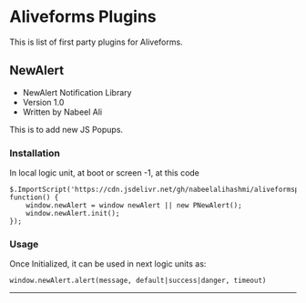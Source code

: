 # Aliveforms Plugins

This is list of first party plugins for Aliveforms.

## NewAlert
- NewAlert Notification Library
- Version 1.0
- Written by Nabeel Ali

This is to add new JS Popups.

### Installation
In local logic unit, at boot or screen -1, at this code

```
$.ImportScript('https://cdn.jsdelivr.net/gh/nabeelalihashmi/aliveformsplugins@master/js/PNewAlert.min.js', function() {
    window.newAlert = window newAlert || new PNewAlert();
    window.newAlert.init();
});
```

### Usage

Once Initialized, it can be used in next logic units as:

```
window.newAlert.alert(message, default|success|danger, timeout)
```
___
